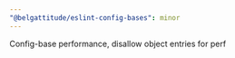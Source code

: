 ```yaml
---
"@belgattitude/eslint-config-bases": minor
---
```


Config-base performance, disallow object entries for perf
